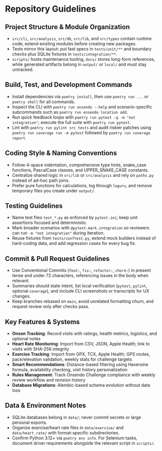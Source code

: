 # Repository Guidelines

## Project Structure & Module Organization

- `src/cli`, `src/analysis`, `src/db`, `src/lib`, and `src/types` contain runtime code; extend existing modules before creating new packages.
- Tests mirror this layout: put fast specs in `tests/unit/**` and boundary checks plus SQLite fixtures in `tests/integration/**`.
- `scripts/` hosts maintenance tooling, `docs/` stores long-form references, while generated artifacts belong in `output/` or `local/` and must stay untracked.

## Build, Test, and Development Commands

- Install dependencies via `poetry install`, then use `poetry run ...` or `poetry shell` for all commands.
- Inspect the CLI with `poetry run onsendo --help` and scenario-specific subcommands such as `poetry run onsendo location add`.
- Run quick feedback loops with `poetry run pytest -q -m "not integration"`; execute the full suite with `poetry run pytest`.
- Lint with `poetry run pylint src tests` and audit riskier patches using `poetry run coverage run -m pytest` followed by `poetry run coverage report`.

## Coding Style & Naming Conventions

- Follow 4-space indentation, comprehensive type hints, snake_case functions, PascalCase classes, and UPPER_SNAKE_CASE constants.
- Centralize shared logic in `src/lib` or `src/analysis` and rely on `paths.py` instead of ad-hoc path joins.
- Prefer pure functions for calculations, log through `loguru`, and remove temporary files you create under `output/`.

## Testing Guidelines

- Name test files `test_*.py` as enforced by `pytest.ini`; keep unit assertions focused and deterministic.
- Mark broader scenarios with `@pytest.mark.integration` so reviewers can run `-m "not integration"` during iteration.
- Reuse fixtures from `tests/conftest.py`, extend mock builders instead of hard-coding data, and add regression cases for every bug fix.

## Commit & Pull Request Guidelines

- Use Conventional Commits (`feat:`, `fix:`, `refactor:`, `chore:`) in present tense and under 72 characters, referencing issues in the body when relevant.
- Summaries should state intent, list local verification (`pytest`, `pylint`, optional `coverage`), and include CLI screenshots or transcripts for UX changes.
- Keep branches rebased on `main`, avoid unrelated formatting churn, and request review only after checks pass.

## Key Features & Systems

- **Onsen Tracking**: Record visits with ratings, health metrics, logistics, and optional notes
- **Heart Rate Monitoring**: Import from CSV, JSON, Apple Health; link to visits with SHA-256 integrity
- **Exercise Tracking**: Import from GPX, TCX, Apple Health; GPS routes, pace/elevation validation, weekly stats for challenge targets
- **Smart Recommendations**: Distance-based filtering using Haversine formula, availability checking, visit history personalization
- **Rules Management**: Track Onsendo Challenge compliance with weekly review workflow and revision history
- **Database Migrations**: Alembic-based schema evolution without data loss

## Data & Environment Notes

- SQLite databases belong in `data/`; never commit secrets or large personal exports.
- Organize exercise/heart rate files in `data/exercise/` and `data/heart_rate/` with format-specific subdirectories.
- Confirm Python 3.12+ via `poetry env info`. For Selenium tasks, document driver requirements alongside the relevant script in `scripts/`.
